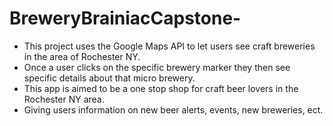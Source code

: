 # BreweryBrainiacCapstone-
- This project uses the Google Maps API to let users see craft breweries in the area of Rochester NY. 
- Once a user clicks on the specific brewery marker they then see specific details about that micro brewery.
- This app is aimed to be a one stop shop for craft beer lovers in the Rochester NY area. 
- Giving users information on new beer alerts, events, new breweries, ect.
